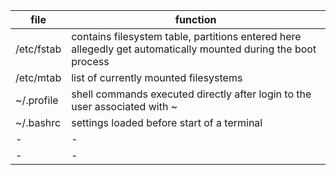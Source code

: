 | file              | function |
|-                  |-|
| /etc/fstab        | contains filesystem table, partitions entered here allegedly get automatically mounted during the boot process |
| /etc/mtab         | list of currently mounted filesystems |
| ~/.profile        | shell commands executed directly after login to the user associated with ~ |
| ~/.bashrc         | settings loaded before start of a terminal |
|-                  |-|
|-                  |-|